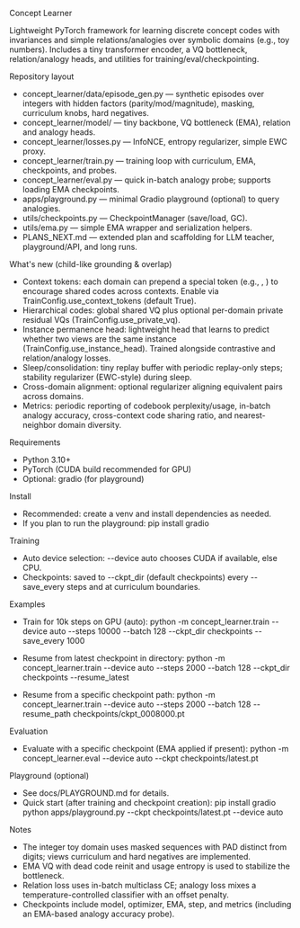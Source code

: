 Concept Learner

Lightweight PyTorch framework for learning discrete concept codes with invariances and simple relations/analogies over symbolic domains (e.g., toy numbers). Includes a tiny transformer encoder, a VQ bottleneck, relation/analogy heads, and utilities for training/eval/checkpointing.

Repository layout
- concept_learner/data/episode_gen.py — synthetic episodes over integers with hidden factors (parity/mod/magnitude), masking, curriculum knobs, hard negatives.
- concept_learner/model/ — tiny backbone, VQ bottleneck (EMA), relation and analogy heads.
- concept_learner/losses.py — InfoNCE, entropy regularizer, simple EWC proxy.
- concept_learner/train.py — training loop with curriculum, EMA, checkpoints, and probes.
- concept_learner/eval.py — quick in-batch analogy probe; supports loading EMA checkpoints.
- apps/playground.py — minimal Gradio playground (optional) to query analogies.
- utils/checkpoints.py — CheckpointManager (save/load, GC).
- utils/ema.py — simple EMA wrapper and serialization helpers.
- PLANS_NEXT.md — extended plan and scaffolding for LLM teacher, playground/API, and long runs.

What's new (child-like grounding & overlap)
- Context tokens: each domain can prepend a special token (e.g., <home>, <park>) to encourage shared codes across contexts. Enable via TrainConfig.use_context_tokens (default True).
- Hierarchical codes: global shared VQ plus optional per-domain private residual VQs (TrainConfig.use_private_vq).
- Instance permanence head: lightweight head that learns to predict whether two views are the same instance (TrainConfig.use_instance_head). Trained alongside contrastive and relation/analogy losses.
- Sleep/consolidation: tiny replay buffer with periodic replay-only steps; stability regularizer (EWC-style) during sleep.
- Cross-domain alignment: optional regularizer aligning equivalent pairs across domains.
- Metrics: periodic reporting of codebook perplexity/usage, in-batch analogy accuracy, cross-context code sharing ratio, and nearest-neighbor domain diversity.

Requirements
- Python 3.10+
- PyTorch (CUDA build recommended for GPU)
- Optional: gradio (for playground)

Install
- Recommended: create a venv and install dependencies as needed.
- If you plan to run the playground: pip install gradio

Training
- Auto device selection: --device auto chooses CUDA if available, else CPU.
- Checkpoints: saved to --ckpt_dir (default checkpoints) every --save_every steps and at curriculum boundaries.

Examples
- Train for 10k steps on GPU (auto):
  python -m concept_learner.train --device auto --steps 10000 --batch 128 --ckpt_dir checkpoints --save_every 1000

- Resume from latest checkpoint in directory:
  python -m concept_learner.train --device auto --steps 2000 --batch 128 --ckpt_dir checkpoints --resume_latest

- Resume from a specific checkpoint path:
  python -m concept_learner.train --device auto --steps 2000 --batch 128 --resume_path checkpoints/ckpt_0008000.pt

Evaluation
- Evaluate with a specific checkpoint (EMA applied if present):
  python -m concept_learner.eval --device auto --ckpt checkpoints/latest.pt

Playground (optional)
- See docs/PLAYGROUND.md for details.
- Quick start (after training and checkpoint creation):
  pip install gradio
  python apps/playground.py --ckpt checkpoints/latest.pt --device auto

Notes
- The integer toy domain uses masked sequences with PAD distinct from digits; views curriculum and hard negatives are implemented.
- EMA VQ with dead code reinit and usage entropy is used to stabilize the bottleneck.
- Relation loss uses in-batch multiclass CE; analogy loss mixes a temperature-controlled classifier with an offset penalty.
- Checkpoints include model, optimizer, EMA, step, and metrics (including an EMA-based analogy accuracy probe).
